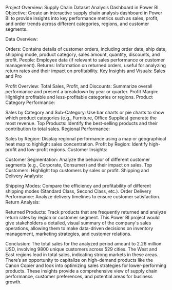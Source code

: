 Project Overview: Supply Chain Dataset Analysis Dashboard in Power BI Objective: Create an interactive supply chain analysis dashboard in Power BI to provide insights into key performance metrics such as sales, profit, and order trends across different categories, regions, and customer segments.

Data Overview:

Orders: Contains details of customer orders, including order date, ship date, shipping mode, product category, sales amount, quantity, discounts, and profit. People: Employee data (if relevant to sales performance or customer management). Returns: Information on returned orders, useful for analyzing return rates and their impact on profitability. Key Insights and Visuals: Sales and Pro

Profit Overview: Total Sales, Profit, and Discounts: Summarize overall performance and present a breakdown by year or quarter. Profit Margin: Highlight profitable and less-profitable categories or regions. Product Category Performance:

Sales by Category and Sub-Category: Use bar charts or pie charts to show which product categories (e.g., Furniture, Office Supplies) generate the most revenue. Top Products: Identify the best-selling products and their contribution to total sales. Regional Performance:

Sales by Region: Display regional performance using a map or geographical heat map to highlight sales concentration. Profit by Region: Identify high-profit and low-profit regions. Customer Insights:

Customer Segmentation: Analyze the behavior of different customer segments (e.g., Corporate, Consumer) and their impact on sales. Top Customers: Highlight top customers by sales or profit. Shipping and Delivery Analysis:

Shipping Modes: Compare the efficiency and profitability of different shipping modes (Standard Class, Second Class, etc.). Order Delivery Performance: Analyze delivery timelines to ensure customer satisfaction. Return Analysis:

Returned Products: Track products that are frequently returned and analyze return rates by region or customer segment. This Power BI project would give stakeholders a detailed, visual summary of the company's sales operations, allowing them to make data-driven decisions on inventory management, marketing strategies, and customer relations.

Conclusion:  The total sales for the analyzed period amount to 2.26 million USD, involving 9800 unique customers across 529 cities.
The West and East regions lead in total sales, indicating strong markets in these areas.
There’s an opportunity to capitalize on high-demand products like the Canon Copier and look into optimizing sales strategies for lower-performing products.
These insights provide a comprehensive view of supply chain performance, customer preferences, and potential areas for business growth.


